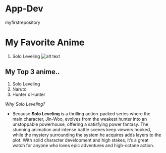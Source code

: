 # App-Dev
myfirstrepository

# My Favorite Anime
1. Solo Leveling
![alt text](https://static1.cbrimages.com/wordpress/wp-content/uploads/sharedimages/2024/04/solo-leveling-arise.jpg)

## My Top 3 anime..
1. Solo Leveling
2. Naruto
3. Hunter x Hunter

*Why Solo Leveling?*

- Because **Solo Leveling** is a thrilling action-packed series where the main character, Jin-Woo, evolves from the weakest hunter into an unstoppable powerhouse, offering a satisfying power fantasy. The stunning animation and intense battle scenes keep viewers hooked, while the mystery surrounding the system he acquires adds layers to the plot. With solid character development and high stakes, it’s a great watch for anyone who loves epic adventures and high-octane action.
